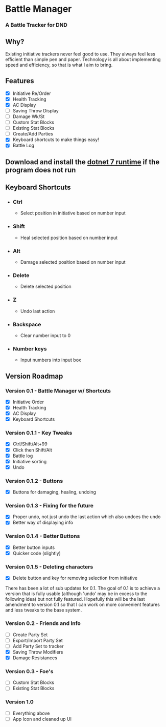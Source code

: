 # Battle Manager

### A Battle Tracker for DND

## Why?
Existing initiative trackers never feel good to use. They always feel less efficient than simple pen and paper. Technology is all about implementing speed and efficiency, so that is what I aim to bring. 

## Features
- [x] Initiative Re/Order
- [x] Health Tracking
- [x] AC Display
- [ ] Saving Throw Display
- [ ] Damage Wk/St
- [ ] Custom Stat Blocks
- [ ] Existing Stat Blocks
- [ ] Create/Add Parties
- [x] Keyboard shortcuts to make things easy!
- [x] Battle Log

## Download and install the  [dotnet 7 runtime](https://dotnet.microsoft.com/en-us/download/dotnet/thank-you/runtime-7.0.5-windows-x64-installer) if the program does not run

## Keyboard Shortcuts
- ### Ctrl
  - Select position in initiative based on number input

- ### Shift
  - Heal selected position based on number input

- ### Alt
  - Damage selected position based on number input

- ### Delete
  - Delete selected position

- ### Z
  - Undo last action

- ### Backspace
  - Clear number input to 0

- ### Number keys
  - Input numbers into input box

## Version Roadmap
### Version 0.1 - Battle Manager w/ Shortcuts
- [x] Initiative Order
- [x] Health Tracking
- [x] AC Display
- [x] Keyboard Shortcuts

### Version 0.1.1 - Key Tweaks
- [x] Ctrl/Shift/Alt+99
- [x] Click then Shift/Alt
- [x] Battle log
- [x] Initiative sorting
- [x] Undo

### Version 0.1.2 - Buttons
- [x] Buttons for damaging, healing, undoing

### Version 0.1.3 - Fixing for the future
- [x] Proper undo, not just undo the last action which also undoes the undo
- [x] Better way of displaying info

### Version 0.1.4 - Better Buttons
- [x] Better button inputs
- [x] Quicker code (slightly)

### Version 0.1.5 - Deleting characters
- [x] Delete button and key for removing selection from initiative  

There has been a lot of sub updates for 0.1. The goal of 0.1 is to achieve a version that is fully usable (although 'undo' may be in excess to the following idea) but not fully featured. Hopefully this will be the last amendment to version 0.1 so that I can work on more convenient features and less tweaks to the base system. 

### Version 0.2 - Friends and Info
- [ ] Create Party Set
- [ ] Export/Import Party Set
- [ ] Add Party Set to tracker
- [x] Saving Throw Modifiers
- [x] Damage Resistances

### Version 0.3 - Foe's
- [ ] Custom Stat Blocks
- [ ] Existing Stat Blocks

### Version 1.0
- [ ] Everything above
- [ ] App Icon and cleaned up UI
